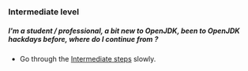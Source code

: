 ### Intermediate level

##### I'm a student / professional, a bit new to OpenJDK, been to OpenJDK hackdays before, where do I continue from ?

- Go through the [Intermediate steps](../intermediate-steps/intermediate_steps.md) slowly.
